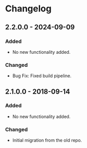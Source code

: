# Changelog

## 2.2.0.0 - 2024-09-09
### Added
- No new functionality added.

### Changed
- Bug Fix: Fixed build pipeline.

## 2.1.0.0 - 2018-09-14
### Added
- No new functionality added.

### Changed
- Initial migration from the old repo.
